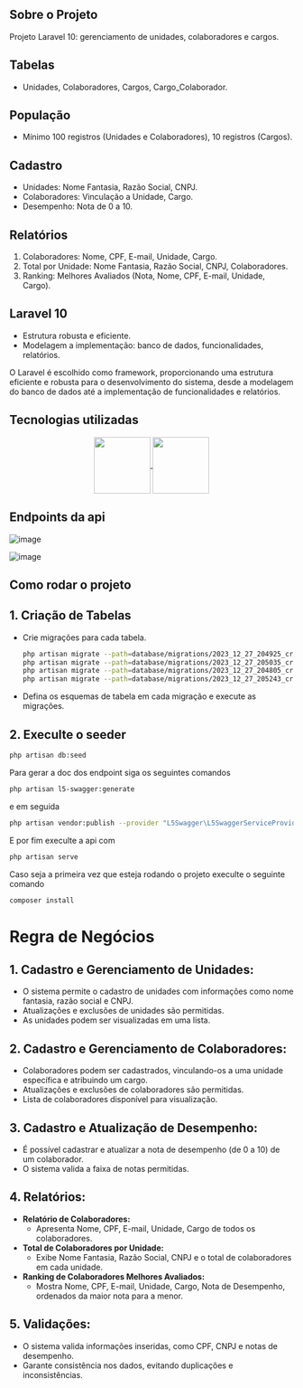 
## Sobre o Projeto

Projeto Laravel 10: gerenciamento de unidades, colaboradores e cargos.

## Tabelas
- Unidades, Colaboradores, Cargos, Cargo_Colaborador.

## População
- Mínimo 100 registros (Unidades e Colaboradores), 10 registros (Cargos).

## Cadastro
- Unidades: Nome Fantasia, Razão Social, CNPJ.
- Colaboradores: Vinculação a Unidade, Cargo.
- Desempenho: Nota de 0 a 10.

## Relatórios
1. Colaboradores: Nome, CPF, E-mail, Unidade, Cargo.
2. Total por Unidade: Nome Fantasia, Razão Social, CNPJ, Colaboradores.
3. Ranking: Melhores Avaliados (Nota, Nome, CPF, E-mail, Unidade, Cargo).

## Laravel 10
- Estrutura robusta e eficiente.
- Modelagem a implementação: banco de dados, funcionalidades, relatórios.

O Laravel é escolhido como framework, proporcionando uma estrutura eficiente e robusta para o desenvolvimento do sistema, desde a modelagem do banco de dados até a implementação de funcionalidades e relatórios.

## Tecnologias utilizadas
<p align="center">
  <a href="https://laravel.com" target="_blank">
 <img src="https://cdn.jsdelivr.net/gh/devicons/devicon/icons/laravel/laravel-plain-wordmark.svg" width="100" align="center" />  </a>
  <img src="https://cdn.jsdelivr.net/gh/devicons/devicon/icons/mysql/mysql-plain-wordmark.svg" width="100" align="center">
</p>

## Endpoints da api

![image](https://github.com/4l1son/emp/assets/111581261/75c30725-be25-4cd5-b7a4-125136b0766c)

![image](https://github.com/4l1son/emp/assets/111581261/db222bf8-c762-4e69-add2-0370f1ee4ffc)


## Como rodar o projeto

## 1. Criação de Tabelas

- Crie migrações para cada tabela.

  ```bash
  php artisan migrate --path=database/migrations/2023_12_27_204925_create_unidades_tables.php
  php artisan migrate --path=database/migrations/2023_12_27_205035_create_cargos_tables.php
  php artisan migrate --path=database/migrations/2023_12_27_204805_create_colaboradores_tables.php
  php artisan migrate --path=database/migrations/2023_12_27_205243_create_cargo_colaborador_table.php
  ```

- Defina os esquemas de tabela em cada migração e execute as migrações.

## 2. Execulte o seeder


  ```bash
php artisan db:seed
  ```

Para gerar a doc dos endpoint siga os seguintes comandos
 
  ```bash
php artisan l5-swagger:generate
  ```

e em seguida


  ```bash
 php artisan vendor:publish --provider "L5Swagger\L5SwaggerServiceProvider"
  ```

E por fim execulte a api com

```bash
php artisan serve
  ```

Caso seja a primeira vez que esteja rodando o projeto execulte o seguinte comando

```bash
composer install
  ```

# Regra de Negócios

## 1. Cadastro e Gerenciamento de Unidades:
   - O sistema permite o cadastro de unidades com informações como nome fantasia, razão social e CNPJ.
   - Atualizações e exclusões de unidades são permitidas.
   - As unidades podem ser visualizadas em uma lista.

## 2. Cadastro e Gerenciamento de Colaboradores:
   - Colaboradores podem ser cadastrados, vinculando-os a uma unidade específica e atribuindo um cargo.
   - Atualizações e exclusões de colaboradores são permitidas.
   - Lista de colaboradores disponível para visualização.

## 3. Cadastro e Atualização de Desempenho:
   - É possível cadastrar e atualizar a nota de desempenho (de 0 a 10) de um colaborador.
   - O sistema valida a faixa de notas permitidas.

## 4. Relatórios:
   - **Relatório de Colaboradores:**
     - Apresenta Nome, CPF, E-mail, Unidade, Cargo de todos os colaboradores.
   - **Total de Colaboradores por Unidade:**
     - Exibe Nome Fantasia, Razão Social, CNPJ e o total de colaboradores em cada unidade.
   - **Ranking de Colaboradores Melhores Avaliados:**
     - Mostra Nome, CPF, E-mail, Unidade, Cargo, Nota de Desempenho, ordenados da maior nota para a menor.

## 5. Validações:
   - O sistema valida informações inseridas, como CPF, CNPJ e notas de desempenho.
   - Garante consistência nos dados, evitando duplicações e inconsistências.
